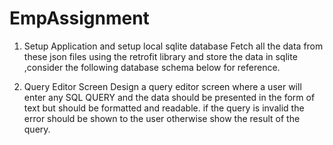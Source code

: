 # EmpAssignment
1. Setup Application and setup local sqlite database
Fetch all the data from these json files using the retrofit library and store the data in
sqlite ,consider the following database schema below for reference.

2. Query Editor Screen
Design a query editor screen where a user will enter any SQL QUERY and the data
should be presented in the form of text but should be formatted and readable. if
the query is invalid the error should be shown to the user otherwise show the result
of the query.
